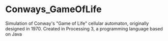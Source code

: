 # Conways_GameOfLife
Simulation of Conway's "Game of Life" cellular automaton, originally designed in 1970. Created in Processing 3, a programming language based on Java
